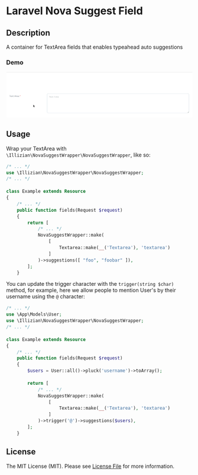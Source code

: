 # Laravel Nova Suggest Field

## Description

A container for TextArea fields that enables typeahead auto suggestions

### Demo

![Demo](https://raw.githubusercontent.com/Illizian/nova-suggest-field-container/main/docs/nova-suggest-field-container-demo.gif)

## Usage

Wrap your TextArea with `\Illizian\NovaSuggestWrapper\NovaSuggestWrapper`, like so:

```php
/* ... */
use \Illizian\NovaSuggestWrapper\NovaSuggestWrapper;
/* ... */

class Example extends Resource
{
    /* ... */
    public function fields(Request $request)
    {
        return [
            /* ... */
            NovaSuggestWrapper::make(
                [
                    Textarea::make(__('Textarea'), 'textarea')
                ]
            )->suggestions([ "foo", "foobar" ]),
        ];
    }
```

You can update the trigger character with the `trigger(string $char)` method, for example, here we allow people to mention User's by their username using the `@` character:

```php
/* ... */
use \App\Models\User;
use \Illizian\NovaSuggestWrapper\NovaSuggestWrapper;
/* ... */

class Example extends Resource
{
    /* ... */
    public function fields(Request $request)
    {
        $users = User::all()->pluck('username')->toArray();

        return [
            /* ... */
            NovaSuggestWrapper::make(
                [
                    Textarea::make(__('Textarea'), 'textarea')
                ]
            )->trigger('@')->suggestions($users),
        ];
    }
```

## License

The MIT License (MIT). Please see [License File](https://github.com/Illizian/nova-suggest-field-container/blob/main/LICENSE.md) for more information.
